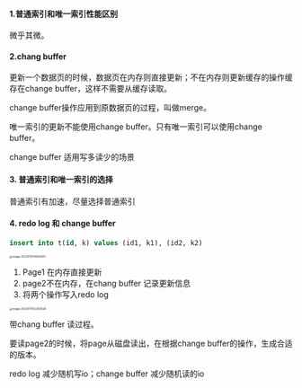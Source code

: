 #### 1.普通索引和唯一索引性能区别

微乎其微。

#### 2.chang buffer

更新一个数据页的时候，数据页在内存则直接更新；不在内存则更新缓存的操作缓存在change buffer，这样不需要从缓存读取。

change buffer操作应用到原数据页的过程，叫做merge。

唯一索引的更新不能使用change buffer。只有唯一索引可以使用change buffer。

change buffer 适用写多读少的场景

#### 3. 普通索引和唯一索引的选择

普通索引有加速，尽量选择普通索引

#### 4. redo log 和 change buffer

```sql
insert into t(id, k) values (id1, k1), (id2, k2)
```

<img src="/Users/wangfusheng/Documents/notes/mysql/mysql45讲笔记/.assets/image-20230131114505601.png" alt="image-20230131114505601" style="zoom: 33%;" /> 

1. Page1 在内存直接更新
2. page2不在内存，在chang buffer 记录更新信息
3. 将两个操作写入redo log



<img src="/Users/wangfusheng/Documents/notes/mysql/mysql45讲笔记/.assets/image-20230131122001626.png" alt="image-20230131122001626" style="zoom:33%;" /> 

带chang buffer 读过程。

要读page2的时候，将page从磁盘读出，在根据change buffer的操作，生成合适的版本。



redo log 减少随机写io；change buffer 减少随机读的io